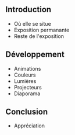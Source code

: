 ## Introduction

- Où elle se situe
- Exposition permanante
- Reste de l'exposition

## Développement

- Animations
- Couleurs
- Lumières
- Projecteurs
- Diaporama

## Conclusion

- Appréciation
